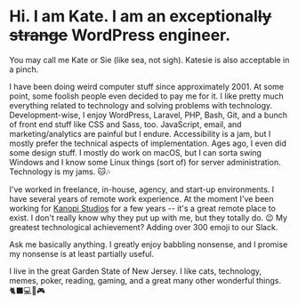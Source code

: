 # Hi. I am Kate. I am an exceptional~~ly strange~~ WordPress engineer. 

You may call me Kate or Sie (like sea, not sigh). Katesie is also acceptable in a pinch.

I have been doing weird computer stuff since approximately 2001. At some point, some foolish people even decided to pay me for it. I like pretty much everything related to technology and solving problems with technology. Development-wise, I enjoy WordPress, Laravel, PHP, Bash, Git, and a bunch of front end stuff like CSS and Sass, too. JavaScript, email, and marketing/analytics are painful but I endure. Accessibility is a jam, but I mostly prefer the technical aspects of implementation. Ages ago, I even did some design stuff. I mostly do work on macOS, but I can sorta swing Windows and I know some Linux things (sort of) for server administration. Technology is my jams. 🐱🎶

I've worked in freelance, in-house, agency, and start-up environments. I have several years of remote work experience. At the moment I've been working for [Kanopi Studios](https://kanopi.com/) for a few years -- it's a great remote place to exist. I don't really know why they put up with me, but they totally do. 😉 My greatest technological achievement? Adding over 300 emoji to our Slack.

Ask me basically anything. I greatly enjoy babbling nonsense, and I promise my nonsense is at least partially useful.

I live in the great Garden State of New Jersey. I like cats, technology, memes, poker, reading, gaming, and a great many other wonderful things. 🐈‍⬛💻📕🎮
